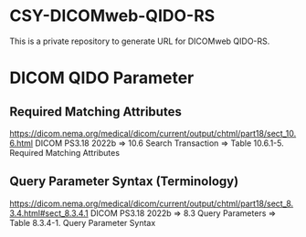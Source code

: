 # CSY-DICOMweb-QIDO-RS
This is a private repository to generate URL for DICOMweb QIDO-RS.

# DICOM QIDO Parameter

## Required Matching Attributes
https://dicom.nema.org/medical/dicom/current/output/chtml/part18/sect_10.6.html
DICOM PS3.18 2022b => 10.6 Search Transaction => Table 10.6.1-5. Required Matching Attributes

## Query Parameter Syntax (Terminology)
https://dicom.nema.org/medical/dicom/current/output/chtml/part18/sect_8.3.4.html#sect_8.3.4.1
DICOM PS3.18 2022b => 8.3 Query Parameters => Table 8.3.4-1. Query Parameter Syntax